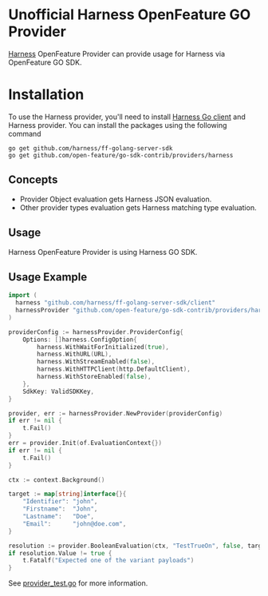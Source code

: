 # Unofficial Harness OpenFeature GO Provider

 [Harness](https://developer.harness.io/docs/feature-flags) OpenFeature Provider can provide usage for Harness via OpenFeature GO SDK.

# Installation

To use the Harness provider, you'll need to install [Harness Go client](github.com/harness/ff-golang-server-sdk) and Harness provider. You can install the packages using the following command

```shell
go get github.com/harness/ff-golang-server-sdk
go get github.com/open-feature/go-sdk-contrib/providers/harness
```

## Concepts
* Provider Object evaluation gets Harness JSON evaluation.
* Other provider types evaluation gets Harness matching type evaluation.

## Usage
Harness OpenFeature Provider is using Harness GO SDK.

## Usage Example

```go
import (
  harness "github.com/harness/ff-golang-server-sdk/client"
  harnessProvider "github.com/open-feature/go-sdk-contrib/providers/harness/pkg"
)

providerConfig := harnessProvider.ProviderConfig{
    Options: []harness.ConfigOption{
        harness.WithWaitForInitialized(true),
        harness.WithURL(URL),
        harness.WithStreamEnabled(false),
        harness.WithHTTPClient(http.DefaultClient),
        harness.WithStoreEnabled(false),
    },
    SdkKey: ValidSDKKey,
}

provider, err := harnessProvider.NewProvider(providerConfig)
if err != nil {
    t.Fail()
}
err = provider.Init(of.EvaluationContext{})
if err != nil {
    t.Fail()
}

ctx := context.Background()

target := map[string]interface{}{
    "Identifier": "john",
    "Firstname":  "John",
    "Lastname":   "Doe",
    "Email":      "john@doe.com",
}

resolution := provider.BooleanEvaluation(ctx, "TestTrueOn", false, target)
if resolution.Value != true {
    t.Fatalf("Expected one of the variant payloads")
}

```
See [provider_test.go](./pkg/provider_test.go) for more information.

